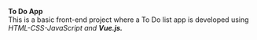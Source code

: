 **To Do App** <br>
This is a basic front-end project where a To Do list app is developed using <i>HTML-CSS-JavaScript<i> and <b>Vue.js<b>. 

